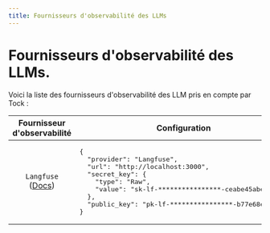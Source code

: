 ```yaml
---
title: Fournisseurs d'observabilité des LLMs
---
```


# Fournisseurs d'observabilité des LLMs.

Voici la liste des fournisseurs d'observabilité des LLM pris en compte par Tock :

<table>
<thead>
<tr>
<th style="font-weight:bold">Fournisseur d'observabilité</th>
<th style="font-weight:bold">Configuration</th>
</tr>
</thead>
<tbody>
<tr>
<td style="text-align: center;" markdown="span">

`Langfuse` <br />
([Docs](https://langfuse.com/docs))
</td>
<td style="vertical-align: top;">
<pre>
{
  "provider": "Langfuse",
  "url": "http://localhost:3000",
  "secret_key": {
    "type": "Raw",
    "value": "sk-lf-****************-ceabe45abe8f"
  },
  "public_key": "pk-lf-****************-b77e68ef7d2c"
}
</pre>
</td>
</tr>
</tbody>
</table>